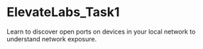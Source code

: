 # ElevateLabs_Task1
Learn to discover open ports on devices in your local network to understand network exposure.

